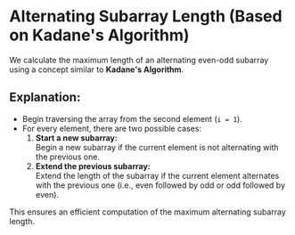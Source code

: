 # Alternating Subarray Length (Based on Kadane's Algorithm)

We calculate the maximum length of an alternating even-odd subarray using a concept similar to **Kadane's Algorithm**.

## Explanation:

- Begin traversing the array from the second element (`i = 1`).
- For every element, there are two possible cases:
  1. **Start a new subarray:**  
     Begin a new subarray if the current element is not alternating with the previous one.
  2. **Extend the previous subarray:**  
     Extend the length of the subarray if the current element alternates with the previous one (i.e., even followed by odd or odd followed by even).

This ensures an efficient computation of the maximum alternating subarray length.